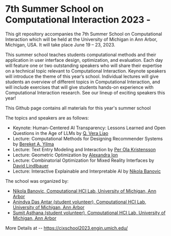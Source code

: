 # 7th Summer School on Computational Interaction 2023 - 

This git repository accompanies the 7th Summer School on Computational Interaction which will be held at the University of Michigan in Ann Arbor, Michigan, USA. It will take place June 19 – 23, 2023. 

This summer school teaches students computational methods and their application in user interface design, optimization, and evaluation. Each day will feature one or two outstanding speakers who will share their expertise on a technical topic relevant to Computational Interaction. Keynote speakers will introduce the theme of this year’s school. Individual lectures will give students an overview of different topics in Computational Interaction, and will include exercises that will give students hands-on experience with Computational Interaction research. See our lineup of exciting speakers this year!

This Github page contains all materials for this year's summer school

The topics and speakers are as follows: 
- Keynote: Human-Centered AI Transparency: Lessons Learned and Open Questions in the Age of LLMs by [Q. Vera Liao](http://qveraliao.com/)
- Lecture: Computational Methods for Designing Recommender Systems by [Bereket A. Yilma](https://bekyilma.github.io/)
- Lecture: Text Entry Modeling and Interaction by [Per Ola Kristensson](https://pokristensson.com/)
- Lecture: Geometric Optimization by [Alexandra Ion](https://www.alexandraion.com/)
- Lecture: Combinatorial Optimization for Mixed Reality Interfaces by [David Lindlbauer](https://www.davidlindlbauer.com/)
- Lecture: Interactive Explainable and Interpretable AI by [Nikola Banovic](http://www.nikolabanovic.net/)




The school was organized by:
- [Nikola Banovic, Computational HCI Lab, University of Michigan, Ann Arbor](http://www.nikolabanovic.net/)
- [Anindya Das Antar (student volunteer), Computational HCI Lab, University of Michigan, Ann Arbor](https://adantar1618.com/)
- [Sumit Asthana (student volunteer), Computational HCI Lab, University of Michigan, Ann Arbor](https://sumitasthana.xyz/)

More Details at -- 
https://cixschool2023.engin.umich.edu/
